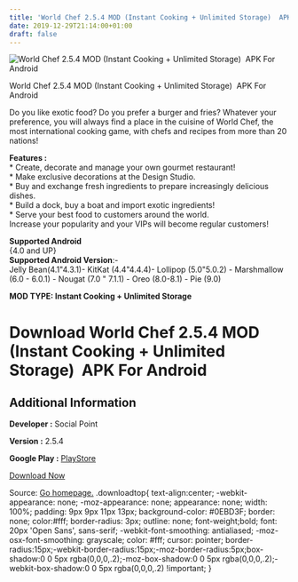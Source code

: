 ```yaml
---
title: 'World Chef 2.5.4 MOD (Instant Cooking + Unlimited Storage)  APK For Android'
date: 2019-12-29T21:14:00+01:00
draft: false
---
```


![World Chef 2.5.4 MOD (Instant Cooking + Unlimited Storage)  APK For Android](https://i1.wp.com/apkhome.net/wp-content/uploads/2019/12/World-Chef-2.5.4-MOD-Instant-Cooking-Unlimited-Storage.png "World Chef 2.5.4 MOD (Instant Cooking + Unlimited Storage)  APK For Android")

  

World Chef 2.5.4 MOD (Instant Cooking + Unlimited Storage)  APK For Android

Do you like exotic food? Do you prefer a burger and fries? Whatever your preference, you will always find a place in the cuisine of World Chef, the most international cooking game, with chefs and recipes from more than 20 nations!

**Features :**  
\* Create, decorate and manage your own gourmet restaurant!  
\* Make exclusive decorations at the Design Studio.  
\* Buy and exchange fresh ingredients to prepare increasingly delicious dishes.  
\* Build a dock, buy a boat and import exotic ingredients!  
\* Serve your best food to customers around the world.  
Increase your popularity and your VIPs will become regular customers!

**Supported Android**  
{4.0 and UP}  
**Supported Android Version**:-  
Jelly Bean(4.1"4.3.1)- KitKat (4.4"4.4.4)- Lollipop (5.0"5.0.2) - Marshmallow (6.0 - 6.0.1) - Nougat (7.0 " 7.1.1) - Oreo (8.0-8.1) - Pie (9.0)

**MOD TYPE: Instant Cooking + Unlimited Storage**

Download World Chef 2.5.4 MOD (Instant Cooking + Unlimited Storage)  APK For Android
=====================================================================================

Additional Information
----------------------

**Developer :** Social Point

**Version :** 2.5.4

**Google Play :** [PlayStore](https://play.google.com/store/apps/details?id=es.parrotgames.restaurantcity)

  

[Download Now](https://store4app.co/post/world-chef-2-5-4-mod-instant-cooking-unlimited-storage-apk-for-android_1577636927)

  
Source: [Go homepage.](https://store4app.co/post/world-chef-2-5-4-mod-instant-cooking-unlimited-storage-apk-for-android_1577636927) .downloadtop{ text-align:center; -webkit-appearance: none; -moz-appearance: none; appearance: none; width: 100%; padding: 9px 9px 11px 13px; background-color: #0EBD3F; border: none; color:#fff; border-radius: 3px; outline: none; font-weight;bold; font: 20px 'Open Sans', sans-serif; -webkit-font-smoothing: antialiased; -moz-osx-font-smoothing: grayscale; color: #fff; cursor: pointer; border-radius:15px;-webkit-border-radius:15px;-moz-border-radius:5px;box-shadow:0 0 5px rgba(0,0,0,.2);-moz-box-shadow:0 0 5px rgba(0,0,0,.2);-webkit-box-shadow:0 0 5px rgba(0,0,0,.2) !important; }
